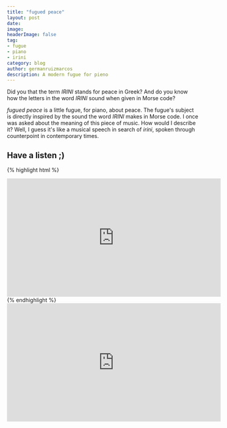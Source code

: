 ```yaml
---
title: "fugued peace"
layout: post
date:  
image:  
headerImage: false
tag:
- fugue
- piano
- irini
category: blog
author: germanruizmarcos
description: A modern fugue for pieno
---
```


Did you that the term *IRINI* stands for peace in Greek? And do you know how the letters in the word *IRINI* sound when given in Morse code?

*fugued peace* is a little fugue, for piano, about peace. The fugue's subject is directly inspired by the sound the word *IRINI* makes in Morse code. I once was asked about the meaning of this piece of music. How would I describe it? Well, I guess it's like a musical speech in search of *irini*, spoken through counterpoint in contemporary times. 


## Have a listen ;)

{% highlight html %}
<iframe width="560" height="310" src="https://soundcloud.com/german-ruiz-115551229/fugued-peace/s-ofk0tlqToej?utm_source=clipboard&utm_medium=text&utm_campaign=social_sharing" frameborder="0" allowfullscreen></iframe>
{% endhighlight %}

<iframe width="560" height="310" src="https://soundcloud.com/german-ruiz-115551229/fugued-peace/s-ofk0tlqToej?utm_source=clipboard&utm_medium=text&utm_campaign=social_sharing" frameborder="0" allowfullscreen></iframe>

